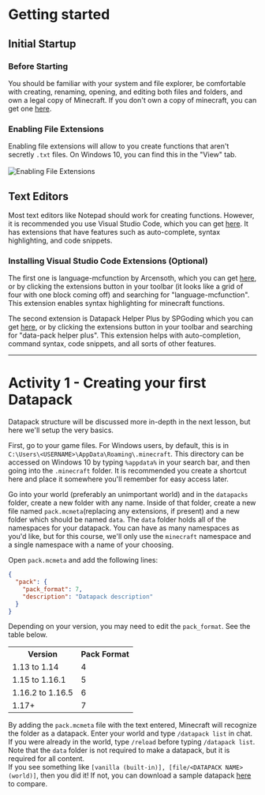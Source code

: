 # Getting started

## Initial Startup


### Before Starting
You should be familiar with your system and file explorer, be comfortable with creating, renaming, opening, and editing both files and folders, and own a legal copy of Minecraft. If you don't own a copy of minecraft, you can get one [here](https://www.minecraft.net/en-us/store/minecraft-java-edition).


### Enabling File Extensions
Enabling file extensions will allow to you create functions that aren't secretly `.txt` files. On Windows 10, you can find this in the "View" tab. <br><br>![Enabling File Extensions](/Java-Data-Pack-Tutorial/images/enableFileExtensions.png)

    
## Text Editors
    
Most text editors like Notepad should work for creating functions. However, it is recommended you use Visual Studio Code, which you can get [here](https://code.visualstudio.com/). It has extensions that have features such as auto-complete, syntax highlighting, and code snippets.


### Installing Visual Studio Code Extensions (Optional)
The first one is language-mcfunction by Arcensoth, which you can get [here](https://marketplace.visualstudio.com/items?itemName=arcensoth.language-mcfunction), or by clicking the extensions button in your toolbar (it looks like a grid of four with one block coming off) and searching for "language-mcfunction". This extension enables syntax highlighting for minecraft functions.

The second extension is Datapack Helper Plus by SPGoding which you can get [here](https://marketplace.visualstudio.com/items?itemName=SPGoding.datapack-language-server), or by clicking the extensions button in your toolbar and searching for "data-pack helper plus". This extension helps with auto-completion, command syntax, code snippets, and all sorts of other features.

---
# Activity 1 - Creating your first Datapack
Datapack structure will be discussed more in-depth in the next lesson, but here we'll setup the very basics.

First, go to your game files. For Windows users, by default, this is in `C:\Users\<USERNAME>\AppData\Roaming\.minecraft`. This directory can be accessed on Windows 10 by typing `%appdata%` in your search bar, and then going into the `.minecraft` folder. It is recommended you create a shortcut here and place it somewhere you'll remember for easy access later.

Go into your world (preferably an unimportant world) and in the `datapacks` folder, create a new folder with any name. Inside of that folder, create a new file named `pack.mcmeta`(replacing any extensions, if present) and a new folder which should be named `data`. The `data` folder holds all of the namespaces for your datapack. You can have as many namespaces as you'd like, but for this course, we'll only use the `minecraft` namespace and a single namespace with a name of your choosing.

Open `pack.mcmeta` and add the following lines:
```json
{
  "pack": {
    "pack_format": 7,
    "description": "Datapack description"
  }
}
```
Depending on your version, you may need to edit the `pack_format`. See the table below.
<table>
    <tr>
        <th>Version</th>
        <th>Pack Format</th>
    </tr>
    <tr>
        <td>1.13 to 1.14</td>
        <td>4</td>
    </tr>
    <tr>
        <td>1.15 to 1.16.1</td>
        <td>5</td>
    </tr>
    <tr>
        <td>1.16.2 to 1.16.5</td>
        <td>6</td>
    </tr>
    <tr>
        <td>1.17+</td>
        <td>7
    </tr>
</table>

By adding the `pack.mcmeta` file with the text entered, Minecraft will recognize the folder as a datapack. 
Enter your world and type `/datapack list` in chat. If you were already in the world, type `/reload` before typing `/datapack list`. Note that the `data` folder is not required to make a datapack, but it is required for all content. <br>
If you see something like `[vanilla (built-in)], [file/<DATAPACK NAME> (world)]`, then you did it! If not, you can download a sample datapack [here](/Java-Data-Pack-Tutorial/samples/unit1/lesson1.zip) to compare.